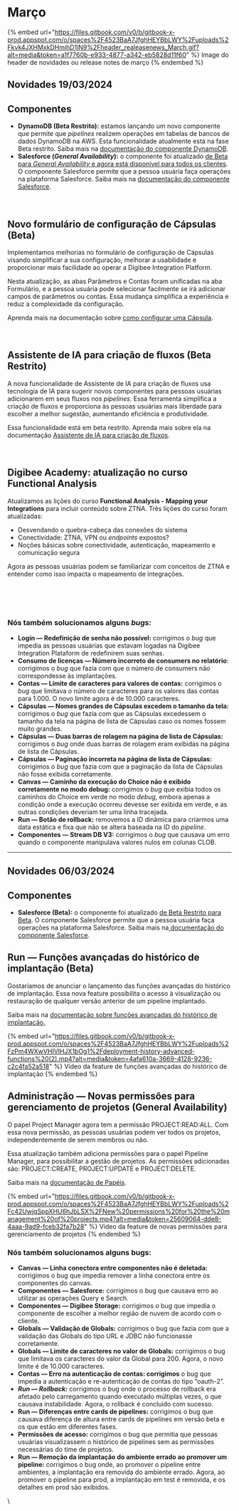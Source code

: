 # Março

{% embed url="https://files.gitbook.com/v0/b/gitbook-x-prod.appspot.com/o/spaces%2F4523BaA7JfghHEYBbLWY%2Fuploads%2Fkvk4JXHMxkDHmihD1lN9%2Fheader_realeasenews_March.gif?alt=media&token=a1f7760b-e933-4877-a342-eb5828d11f60" %}
Image do header de novidades ou release notes de março
{% endembed %}

## Novidades 19/03/2024

## Componentes

* **DynamoDB (Beta Restrito):** estamos lançando um novo componente que permite que _pipelines_ realizem operações em tabelas de bancos de dados DynamoDB na AWS. Esta funcionalidade atualmente está na fase Beta restrito. Saiba mais na [documentação do componente DynamoDB](https://docs.digibee.com/documentation/v/pt-br/components/structured-data/dynamodb).
* **Salesforce (**_**General Availability**_**):** o componente foi atualizado [de Beta para _General Availability_ e agora está disponível para todos os clientes](https://docs.digibee.com/documentation/v/pt-br/general/programa-beta). O componente Salesforce permite que a pessoa usuária faça operações na plataforma Salesforce. Saiba mais na [documentação do componente Salesforce](https://docs.digibee.com/documentation/v/pt-br/components/enterprise-applications/salesforce-restricted-beta).\
  ​\
  ​

## Novo formulário de configuração de Cápsulas (Beta)

Implementamos melhorias no formulário de configuração de Cápsulas visando simplificar a sua configuração, melhorar a usabilidade e proporcionar mais facilidade ao operar a Digibee Integration Platform.

Nesta atualização, as abas Parâmetros e Contas foram unificadas na aba Formulário, e a pessoa usuária pode selecionar facilmente se irá adicionar campos de parâmetros ou contas. Essa mudança simplifica a experiência e reduz a complexidade da configuração.

Aprenda mais na documentação sobre [como configurar uma Cápsula](https://docs.digibee.com/documentation/v/pt-br/build/capsulas/how-to-use-capsules/how-to-configure-a-capsule).\
​\
​

## Assistente de IA para criação de fluxos (Beta Restrito)

A nova funcionalidade de Assistente de IA para criação de fluxos usa tecnologia de IA para sugerir novos componentes para pessoas usuárias adicionarem em seus fluxos nos _pipelines_. Essa ferramenta simplifica a criação de fluxos e proporciona às pessoas usuárias mais liberdade para escolher a melhor sugestão, aumentando eficiência e produtividade.

Essa funcionalidade está em beta restrito. Aprenda mais sobre ela na documentação [Assistente de IA para criação de fluxos](https://docs.digibee.com/documentation/v/pt-br/build/canvas/ai-assistant-for-flow-creation).\
​\
​

## Digibee Academy: atualização no curso Functional Analysis

Atualizamos as lições do curso **Functional Analysis - Mapping your Integrations** para incluir conteúdo sobre ZTNA. Três lições do curso foram atualizadas:

* Desvendando o quebra-cabeça das conexões do sistema
* Conectividade: ZTNA, VPN ou _endpoints_ expostos?
* Noções básicas sobre conectividade, autenticação, mapeamento e comunicação segura

Agora as pessoas usuárias podem se familiarizar com conceitos de ZTNA e entender como isso impacta o mapeamento de integrações.\
​\
​\
​\
​​

### Nós também solucionamos alguns _bugs:_ ​

* **Login — Redefinição de senha não possível:** corrigimos o _bug_ que impedia as pessoas usuárias que estavam logadas na Digibee Integration Plataform de redefinirem suas senhas.
* **Consumo de licenças — Número incorreto de consumers no relatório**: corrigimos o _bug_ que fazia com que o número de consumers não correspondesse às implantações.
* **Contas — Limite de caracteres para valores de contas:** corrigimos o _bug_ que limitava o número de caracteres para os valores das contas para 1.000. O novo limite agora é de 10.000 caracteres.
* **Cápsulas — Nomes grandes de Cápsulas excedem o tamanho da tela:** corrigimos o _bug_ que fazia com que as Cápsulas excedessem o tamanho da tela na página de lista de Cápsulas caso os nomes fossem muito grandes.
* **Cápsulas — Duas barras de rolagem na página de lista de Cápsulas:** corrigimos o _bug_ onde duas barras de rolagem eram exibidas na página de lista de Cápsulas.
* **Cápsulas — Paginação incorreta na página de lista de Cápsulas:** corrigimos o _bug_ que fazia com que a paginação da lista de Cápsulas não fosse exibida corretamente.
* **Canvas — Caminho da execução do Choice não é exibido corretamente no modo debug:** corrigimos o _bug_ que exibia todos os caminhos do Choice em verde no modo _debug_, embora apenas a condição onde a execução ocorreu devesse ser exibida em verde, e as outras condições deveriam ter uma linha tracejada.
* **Run — Botão de rollback:** removemos a ID dinâmica para criarmos uma data estática e fixa que não se altera baseada na ID do _pipeline_.
* **Componentes — Stream DB V3:** corrigimos o _bug_ que causava um erro quando o componente manipulava valores nulos em colunas CLOB.

***

## Novidades 06/03/2024

## Componentes

* **Salesforce (Beta):** o componente foi atualizado [de Beta Restrito para Beta](https://docs.digibee.com/documentation/v/pt-br/general/programa-beta). O componente Salesforce permite que a pessoa usuária faça operações na plataforma Salesforce. Saiba mais na[ documentação do componente Salesforce](https://docs.digibee.com/documentation/v/pt-br/components/enterprise-applications/salesforce-restricted-beta).



## Run — Funções avançadas do histórico de implantação (Beta)

Gostaríamos de anunciar o lançamento das funções avançadas do histórico de implantação. Essa nova feature possibilita o acesso à visualização ou restauração de qualquer versão anterior de um pipeline implantado.&#x20;

Saiba mais na [documentação sobre funções avançadas do histórico de implantação.](https://docs.digibee.com/documentation/v/pt-br/run/deployment/como-utilizar-as-funcoes-avancadas-do-historico-de-implantacao)

{% embed url="https://files.gitbook.com/v0/b/gitbook-x-prod.appspot.com/o/spaces%2F4523BaA7JfghHEYBbLWY%2Fuploads%2FzPm4WXwVHIVlHJX1bOg1%2Fdeployment-history-advanced-functions%20(2).mp4?alt=media&token=4afa610a-3669-4128-9236-c2c4fa52a518" %}
Vídeo da feature de funções avançadas do histórico de implantação
{% endembed %}





## Administração — Novas permissões para gerenciamento de projetos (General Availability)

O papel Project Manager agora tem a permissão PROJECT:READ:ALL. Com essa nova permissão, as pessoas usuárias podem ver todos os projetos, independentemente de serem membros ou não.&#x20;

Essa atualização também adiciona permissões para o papel Pipeline Manager, para possibilitar a gestão de projetos. As permissões adicionadas são: PROJECT:CREATE, PROJECT:UPDATE e PROJECT:DELETE.

Saiba mais na [documentação de Papéis](https://docs.digibee.com/documentation/v/pt-br/administration/new-access-control/papeis-do-controle-de-acesso).

{% embed url="https://files.gitbook.com/v0/b/gitbook-x-prod.appspot.com/o/spaces%2F4523BaA7JfghHEYBbLWY%2Fuploads%2Fc42UwjqSppXHU6hJbLSX%2FNew%20permissions%20for%20the%20management%20of%20projects.mp4?alt=media&token=25609064-dde8-4aaa-9ad9-fceb32fa7b28" %}
Vídeo da feature de novas permissões para gerenciamento de projetos&#x20;
{% endembed %}







### Nós também solucionamos alguns bugs:



* **Canvas — Linha conectora entre componentes não é deletada:** corrigimos o bug que impedia remover a linha conectora entre os componentes do canvas.
* **Componentes — Salesforce:** corrigimos o bug que causava erro ao utilizar as operações Query e Search.
* **Componentes — Digibee Storage:** corrigimos o bug que impedia o componente de escolher a melhor região de nuvem de acordo com o cliente.
* **Globals — Validação de Globals:** corrigimos o bug que fazia com que a validação das Globals do tipo URL e JDBC não funcionasse corretamente.
* **Globals — Limite de caracteres no valor de Globals:** corrigimos o bug que limitava os caracteres do valor da Global para 200. Agora, o novo limite é de 10.000 caracteres.
* **Contas — Erro na autenticação de contas: corrigimos** o bug que impedia a autenticação e re-autenticação de contas do tipo “oauth-2”.
* _**Run — Rollback:**_ corrigimos o bug onde o processo de rollback era afetado pelo carregamento quando executado múltiplas vezes, o que causava instabilidade. Agora, o rollback é concluído com sucesso.
* **Run — Diferenças entre cards de pipelines:** corrigimos o bug que causava diferença de altura entre cards de  pipelines em versão beta e os que estão em diferentes fases.&#x20;
* **Permissões de acesso:** corrigimos o bug que permitia que pessoas usuárias visualizassem o histórico de pipelines sem as permissões necessárias do time de projetos.&#x20;
* **Run — Remoção da implantação do ambiente errado ao promover um pipeline:** corrigimos o bug onde, ao promover o pipeline entre ambientes, a implantação era removida do ambiente errado. Agora, ao promover o pipeline para prod, a implantação em test é removida, e os detalhes em prod são exibidos.

\
